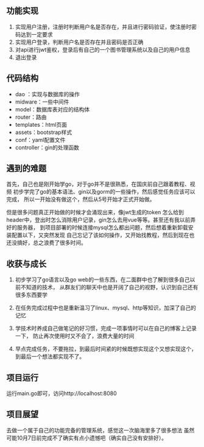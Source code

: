 ## 功能实现
1. 实现用户注册，注册时判断用户名是否存在，并且进行密码验证，使注册时密码达到一定要求
2. 实现用户登录，判断用户名是否存在并且密码是否正确
3. 对api进行jwt鉴权，登录后有自己的一个图书管理系统以及自己的用户信息
4. 退出登录

## 代码结构
* dao ：实现与数据库的操作
* midware：一些中间件
* model：数据库表对应的结构体
* router：路由
* templates：html页面
* assets：bootstrap样式
* conf：yaml配置文件
* controller：gin的处理函数

## 遇到的难题
首先，自己也是刚开始学go，对于go并不是很熟悉，在国庆前自己跟着教程、视频
初步学完了go的基本语法、gin以及gorm的一些操作，然后感觉任务应该可以完成，
所以一开始没有做这个，然后从5号开始才正式开始做。

但是很多问题真正开始做的时候才会涌现出来，像jwt生成的token
怎么给到header中，登出时怎么消除用户记录，gin怎么去用vue等等。甚至还有我以前弄好的服务器，
到项目部署的时候连接mysql怎么都出问题，然后想着重新卸载安装配置以下，又突然发现
自己忘记了该如何操作，又开始找教程，然后到现在也还没搞好，总之浪费了很多时间。

## 收获与成长
1. 初步学习了go语言以及go web的一些东西，在二面群中也了解到很多自己以前不知道的技术，
   从群友们的聊天中也是开阔了自己的视野，认识到自己还有很多东西要学
   
2. 在任务完成过程中也是重新温习了linux、mysql、http等知识，加深了自己的记忆
   
3. 学技术时养成自己做笔记的好习惯，完成一项事情时可以在自己的博客上记录一下，
防止再次使用时又不会了，浪费大量的时间
   
4. 早点完成任务，不要拖拉，到最后时间紧的时候既想实现这个又想实现这个，
到最后一个想法都实现不了。

## 项目运行
运行main.go即可，访问http://localhost:8080

## 项目展望
去做一个属于自己的功能完备的管理系统，感觉这一次脑海里多了很多想法
虽然可能10月7日前完成不了确实有点小遗憾吧（确实自己没有安排好）。
